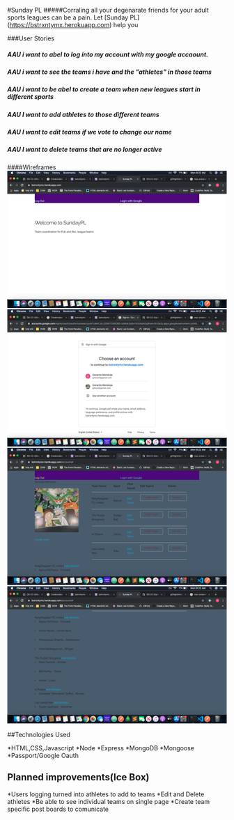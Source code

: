 #Sunday PL
#####Corraling all your degenarate friends for your adult sports leagues can be a pain. Let [Sunday PL] (https://bstrxntymx.herokuapp.com) help you

###User Stories
##### AAU i want to abel to log into my account with my google accaount.
##### AAU i want to see the teams i have and the "athletes" in those teams
##### AAU i want to be abel to create a team when new leagues start in different sports
##### AAU I want to add athletes to those different teams
##### AAU I want to edit teams if we vote to change our name
##### AAU I want to delete teams that are no longer active

####Wireframes
![image1](./public/images/1.png)
![image2](./public/images/2.png)
![image3](./public/images/3.png)
![image4](./public/images/4.png)

##Technologies Used

*HTML,CSS,Javascript
*Node
*Express
*MongoDB
*Mongoose
*Passport/Google Oauth

## Planned improvements(Ice Box)

*Users logging turned into athletes to add to teams
*Edit and Delete athletes
*Be able to see individual teams on single page
*Create team specific post boards to comunicate
 